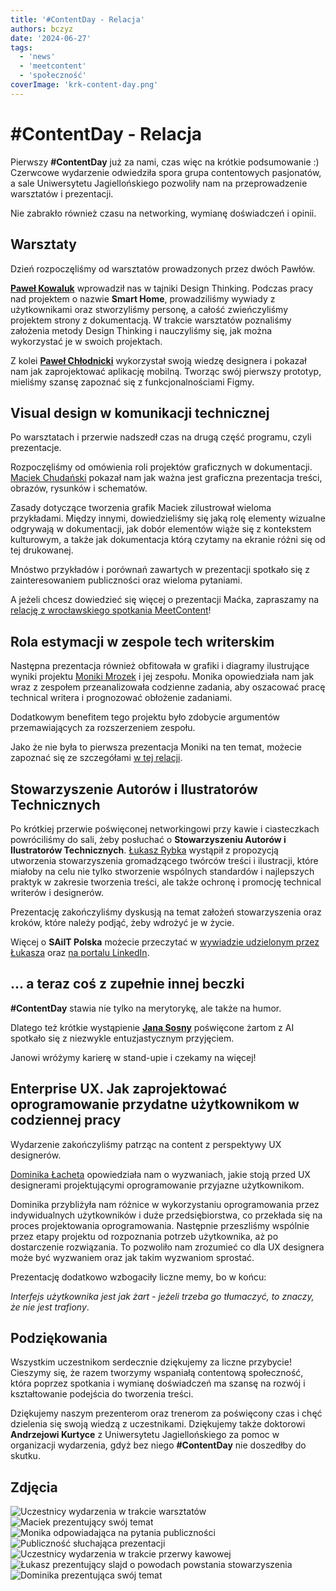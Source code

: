 ```yaml
---
title: '#ContentDay - Relacja'
authors: bczyz
date: '2024-06-27'
tags:
  - 'news'
  - 'meetcontent'
  - 'społeczność'
coverImage: 'krk-content-day.png'
---
```


# #ContentDay - Relacja

Pierwszy **#ContentDay** już za nami, czas więc na krótkie podsumowanie :)
Czerwcowe wydarzenie odwiedziła spora grupa contentowych pasjonatów, a sale
Uniwersytetu Jagiellońskiego pozwoliły nam na przeprowadzenie warsztatów i
prezentacji.

Nie zabrakło również czasu na networking, wymianę doświadczeń i opinii.

<!--truncate-->

## Warsztaty

Dzień rozpoczęliśmy od warsztatów prowadzonych przez dwóch Pawłów.

[**Paweł Kowaluk**](https://www.linkedin.com/in/pawel-kowaluk/) wprowadził nas w
tajniki Design Thinking. Podczas pracy nad projektem o nazwie **Smart Home**,
prowadziliśmy wywiady z użytkownikami oraz stworzyliśmy personę, a całość
zwieńczyliśmy projektem strony z dokumentacją. W trakcie warsztatów poznaliśmy
założenia metody Design Thinking i nauczyliśmy się, jak można wykorzystać je w
swoich projektach.

Z kolei [**Paweł Chłodnicki**](https://www.linkedin.com/in/pawelchlodnicki/)
wykorzystał swoją wiedzę designera i pokazał nam jak zaprojektować aplikację
mobilną. Tworząc swój pierwszy prototyp, mieliśmy szansę zapoznać się z
funkcjonalnościami Figmy.

## Visual design w komunikacji technicznej

Po warsztatach i przerwie nadszedł czas na drugą część programu, czyli
prezentacje.

Rozpoczęliśmy od omówienia roli projektów graficznych w dokumentacji.
[Maciek Chudański](https://www.linkedin.com/in/maciekchudanski/) pokazał nam jak
ważna jest graficzna prezentacja treści, obrazów, rysunków i schematów.

Zasady dotyczące tworzenia grafik Maciek zilustrował wieloma przykładami. Między
innymi, dowiedzieliśmy się jaką rolę elementy wizualne odgrywają w dokumentacji,
jak dobór elementów wiąże się z kontekstem kulturowym, a także jak dokumentacja
którą czytamy na ekranie różni się od tej drukowanej.

Mnóstwo przykładów i porównań zawartych w prezentacji spotkało się z
zainteresowaniem publiczności oraz wieloma pytaniami.

A jeżeli chcesz dowiedzieć się więcej o prezentacji Maćka, zapraszamy na
[relację z wrocławskiego spotkania MeetContent](https://techwriter.pl/meet-content-wro-maj-2024-relacja#visual-design-w-komunikacji-technicznej)!

## Rola estymacji w zespole tech writerskim

Następna prezentacja również obfitowała w grafiki i diagramy ilustrujące wyniki
projektu [Moniki Mrozek](https://www.linkedin.com/in/monika-mrozek/) i jej
zespołu. Monika opowiedziała nam jak wraz z zespołem przeanalizowała codzienne
zadania, aby oszacować pracę technical writera i prognozować obłożenie
zadaniami.

Dodatkowym benefitem tego projektu było zdobycie argumentów przemawiających za
rozszerzeniem zespołu.

Jako że nie była to pierwsza prezentacja Moniki na ten temat, możecie zapoznać
się ze szczegółami
[w tej relacji](https://techwriter.pl/meet-content-wro-kwiecien-2024-relacja#estymacja).

## Stowarzyszenie Autorów i Ilustratorów Technicznych

Po krótkiej przerwie poświęconej networkingowi przy kawie i ciasteczkach
powróciliśmy do sali, żeby posłuchać o **Stowarzyszeniu Autorów i Ilustratorów
Technicznych**.
[Łukasz Rybka](https://www.linkedin.com/in/%C5%82ukasz-rybka-364a81190/)
wystąpił z propozycją utworzenia stowarzyszenia gromadzącego twórców treści i
ilustracji, które miałoby na celu nie tylko stworzenie wspólnych standardów i
najlepszych praktyk w zakresie tworzenia treści, ale także ochronę i promocję
technical writerów i designerów.

Prezentację zakończyliśmy dyskusją na temat założeń stowarzyszenia oraz kroków,
które należy podjąć, żeby wdrożyć je w życie.

Więcej o **SAiIT Polska** możecie przeczytać w
[wywiadzie udzielonym przez Łukasza](https://techwriter.pl/saiit-wywiad) oraz
[na portalu LinkedIn](https://www.linkedin.com/in/saiit-polska-03a008308/).

## ... a teraz coś z zupełnie innej beczki

**#ContentDay** stawia nie tylko na merytorykę, ale także na humor.

Dlatego też krótkie wystąpienie
[**Jana Sosny**](https://www.linkedin.com/in/jan-sosna/) poświęcone żartom z AI
spotkało się z niezwykle entuzjastycznym przyjęciem.

Janowi wróżymy karierę w stand-upie i czekamy na więcej!

## Enterprise UX. Jak zaprojektować oprogramowanie przydatne użytkownikom w codziennej pracy

Wydarzenie zakończyliśmy patrząc na content z perspektywy UX designerów.

[Dominika Łacheta](https://www.linkedin.com/in/dominikalacheta/) opowiedziała
nam o wyzwaniach, jakie stoją przed UX designerami projektującymi oprogramowanie
przyjazne użytkownikom.

Dominika przybliżyła nam różnice w wykorzystaniu oprogramowania przez
indywidualnych użytkowników i duże przedsiębiorstwa, co przekłada się na proces
projektowania oprogramowania. Następnie przeszliśmy wspólnie przez etapy
projektu od rozpoznania potrzeb użytkownika, aż po dostarczenie rozwiązania. To
pozwoliło nam zrozumieć co dla UX designera może być wyzwaniem oraz jak takim
wyzwaniom sprostać.

Prezentację dodatkowo wzbogaciły liczne memy, bo w końcu:

_Interfejs użytkownika jest jak żart - jeżeli trzeba go tłumaczyć, to znaczy, że
nie jest trafiony_.

## Podziękowania

Wszystkim uczestnikom serdecznie dziękujemy za liczne przybycie! Cieszymy się,
że razem tworzymy wspaniałą contentową społeczność, która poprzez spotkania i
wymianę doświadczeń ma szansę na rozwój i kształtowanie podejścia do tworzenia
treści.

Dziękujemy naszym prezenterom oraz trenerom za poświęcony czas i chęć dzielenia
się swoją wiedzą z uczestnikami. Dziękujemy także doktorowi **Andrzejowi
Kurtyce** z Uniwersytetu Jagiellońskiego za pomoc w organizacji wydarzenia, gdyż
bez niego **#ContentDay** nie doszedłby do skutku.

## Zdjęcia

![Uczestnicy wydarzenia w trakcie warsztatów](images/workshops.jpg)
![Maciek prezentujący swój temat](images/maciek-presentation.jpg)
![Monika odpowiadająca na pytania publiczności](images/monika-presentation.jpg)
![Publiczność słuchająca prezentacji](images/audience.jpg)
![Uczestnicy wydarzenia w trakcie przerwy kawowej](images/networking-time.jpg)
![Łukasz prezentujący slajd o powodach powstania stowarzyszenia](images/lukasz-presentation.jpg)
![Dominika prezentująca swój temat](images/dominika-presentation.jpg)

